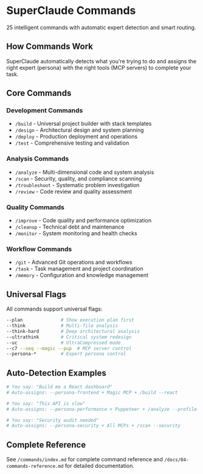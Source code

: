 # SuperClaude Commands

25 intelligent commands with automatic expert detection and smart routing.

## How Commands Work

SuperClaude automatically detects what you're trying to do and assigns the right expert (persona) with the right tools (MCP servers) to complete your task.

## Core Commands

### Development Commands
- `/build` - Universal project builder with stack templates
- `/design` - Architectural design and system planning  
- `/deploy` - Production deployment and operations
- `/test` - Comprehensive testing and validation

### Analysis Commands
- `/analyze` - Multi-dimensional code and system analysis
- `/scan` - Security, quality, and compliance scanning
- `/troubleshoot` - Systematic problem investigation
- `/review` - Code review and quality assessment

### Quality Commands  
- `/improve` - Code quality and performance optimization
- `/cleanup` - Technical debt and maintenance
- `/monitor` - System monitoring and health checks

### Workflow Commands
- `/git` - Advanced Git operations and workflows
- `/task` - Task management and project coordination
- `/memory` - Configuration and knowledge management

## Universal Flags

All commands support universal flags:

```bash
--plan              # Show execution plan first
--think             # Multi-file analysis
--think-hard        # Deep architectural analysis  
--ultrathink        # Critical system redesign
--uc                # UltraCompressed mode
--c7 --seq --magic --pup  # MCP server control
--persona-*         # Expert persona control
```

## Auto-Detection Examples

```bash
# You say: "Build me a React dashboard"
# Auto-assigns: --persona-frontend + Magic MCP + /build --react

# You say: "This API is slow" 
# Auto-assigns: --persona-performance + Puppeteer + /analyze --profile

# You say: "Security audit needed"
# Auto-assigns: --persona-security + All MCPs + /scan --security
```

## Complete Reference

See `/commands/index.md` for complete command reference and `/docs/04-commands-reference.md` for detailed documentation.